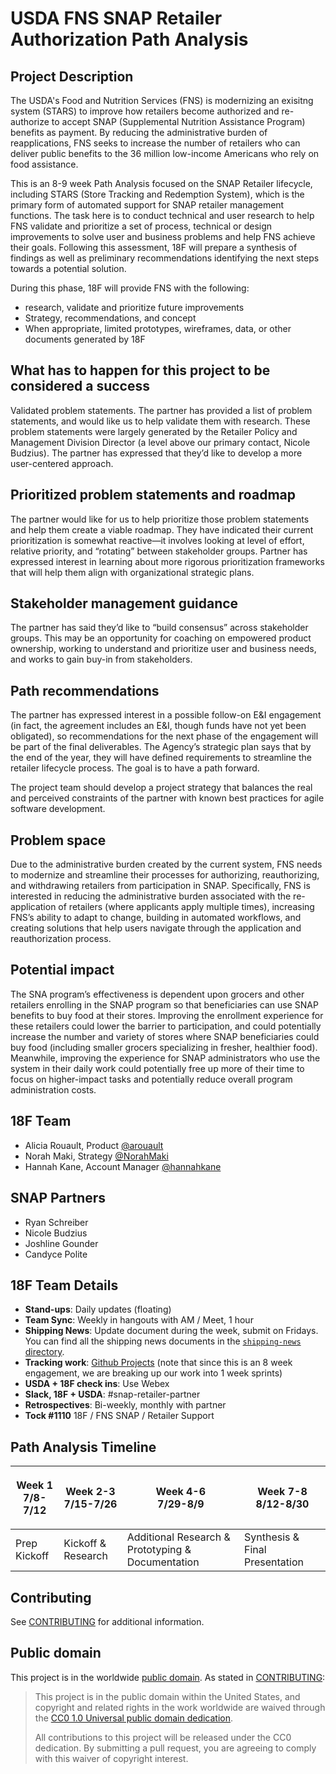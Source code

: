 # USDA FNS SNAP Retailer Authorization Path Analysis

## Project Description

The USDA's Food and Nutrition Services (FNS) is modernizing an exisitng system (STARS) to improve how retailers become authorized and re-authorize to accept SNAP (Supplemental Nutrition Assistance Program) benefits as payment. By reducing the administrative burden of reapplications, FNS seeks to increase the number of retailers who can deliver public benefits to the 36 million low-income Americans who rely on food assistance. 

This is an 8-9 week Path Analysis focused on the SNAP Retailer lifecycle, including STARS (Store Tracking and Redemption System), which is the primary form of automated support for SNAP retailer management functions. The task here is to conduct technical and user research to help FNS validate and prioritize a set of process, technical or design improvements to solve user and business problems and help FNS achieve their goals. Following this assessment, 18F will prepare a synthesis of findings as well as preliminary recommendations identifying the next steps towards a potential solution.

During this phase, 18F will provide FNS with the following:

- research, validate and prioritize future improvements 
- Strategy, recommendations, and concept
- When appropriate, limited prototypes, wireframes, data, or other documents generated by 18F

## What has to happen for this project to be considered a success 
Validated problem statements. The partner has provided a list of problem statements, and would like us to help validate them with research. These problem statements were largely generated by the Retailer Policy and Management Division Director (a level above our primary contact, Nicole Budzius). The partner has expressed that they’d like to develop a more user-centered approach.

## Prioritized problem statements and roadmap
The partner would like for us to help prioritize those problem statements and help them create a viable roadmap. They have indicated their current prioritization is somewhat reactive—it involves looking at level of effort, relative priority, and “rotating” between stakeholder groups. Partner has expressed interest in learning about more rigorous prioritization frameworks that will help them align with organizational strategic plans. 

## Stakeholder management guidance
The partner has said they’d like to “build consensus” across stakeholder groups. This may be an opportunity for coaching on empowered product ownership, working to understand and prioritize user and business needs, and works to gain buy-in from stakeholders. 

## Path recommendations
The partner has expressed interest in a possible follow-on E&I engagement (in fact, the agreement includes an E&I, though funds have not yet been obligated), so recommendations for the next phase of the engagement will be part of the final deliverables. The Agency’s strategic plan says that by the end of the year, they will have defined requirements to streamline the retailer lifecycle process. The goal is to have a path forward.

The project team should develop a project strategy that balances the real and perceived constraints of the partner with known best practices for agile software development.

## Problem space
Due to the administrative burden created by the current system, FNS needs to modernize and streamline their processes for authorizing, reauthorizing, and withdrawing retailers from participation in SNAP. Specifically, FNS is interested in reducing the administrative burden associated with the re-application of retailers (where applicants apply multiple times), increasing FNS’s ability to adapt to change, building in automated workflows, and creating solutions that help users navigate through the application and reauthorization process.

## Potential impact
The SNA program’s effectiveness is dependent upon grocers and other retailers enrolling in the SNAP program so that beneficiaries can use SNAP benefits to buy food at their stores. Improving the enrollment experience for these retailers could lower the barrier to participation, and could potentially increase the number and variety of stores where SNAP beneficiaries could buy food (including smaller grocers specializing in fresher, healthier food). Meanwhile, improving the experience for SNAP administrators who use the system in their daily work could potentially free up more of their time to focus on higher-impact tasks and potentially reduce overall program administration costs.


## 18F Team

- Alicia Rouault, Product [@arouault](https://github.com/arouault)
- Norah Maki, Strategy [@NorahMaki](https://github.com/NorahMaki)
- Hannah Kane, Account Manager [@hannahkane](https://github.com/hannahkane)

## SNAP Partners
- Ryan Schreiber
- Nicole Budzius
- Joshline Gounder
- Candyce Polite


## 18F Team Details 

- **Stand-ups**: Daily updates (floating) 
- **Team Sync**: Weekly in hangouts with AM / Meet, 1 hour
- **Shipping News**: Update document during the week, submit on Fridays. You can
  find all the shipping news documents in the [`shipping-news`
  directory](./shipping-news).
- **Tracking work**: [Github Projects](https://github.com/18F/SNAP-Retailer-Authorization/projects) (note that since this is an 8 week engagement, we are breaking up our work into 1 week sprints)
- **USDA + 18F check ins**: Use Webex 
- **Slack, 18F + USDA**: #snap-retailer-partner
- **Retrospectives**: Bi-weekly, monthly with partner
- **Tock #1110** 18F / FNS SNAP / Retailer Support 

[18F slack-channel]: https://gsa-tts.slack.com/hs-snap-retailers

## Path Analysis Timeline

| <p align=center> Week 1 <br> 7/8-7/12 </p> | <p align=center> Week 2-3 <br> 7/15-7/26 </p> | <p align=center> Week 4-6 <br> 7/29-8/9 </p> | <p align=center> Week 7-8 <br> 8/12-8/30 </p> |
| ------ | -------- | -------- | -------- |
| Prep Kickoff | Kickoff & Research | Additional Research & Prototyping & Documentation | Synthesis & Final Presentation |


## Contributing

See [CONTRIBUTING](CONTRIBUTING.md) for additional information.

## Public domain

This project is in the worldwide [public domain](LICENSE.md). As stated in [CONTRIBUTING](CONTRIBUTING.md):

> This project is in the public domain within the United States, and copyright
> and related rights in the work worldwide are waived through the [CC0 1.0
> Universal public domain dedication](https://creativecommons.org/publicdomain/zero/1.0/).
>
> All contributions to this project will be released under the CC0 dedication.
> By submitting a pull request, you are agreeing to comply with this waiver of
> copyright interest.
